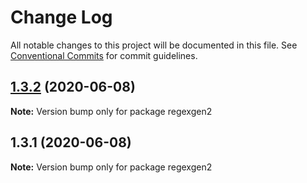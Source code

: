 # Change Log

All notable changes to this project will be documented in this file.
See [Conventional Commits](https://conventionalcommits.org) for commit guidelines.

## [1.3.2](https://github.com/bluelovers/ws-regexp/compare/regexgen2@1.3.1...regexgen2@1.3.2) (2020-06-08)

**Note:** Version bump only for package regexgen2





## 1.3.1 (2020-06-08)

**Note:** Version bump only for package regexgen2
